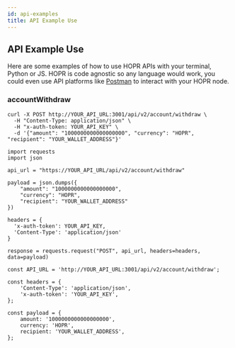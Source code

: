 ```yaml
---
id: api-examples
title: API Example Use
---
```


## API Example Use

Here are some examples of how to use HOPR APIs with your terminal, Python or JS. HOPR is code agnostic so any language would work, you could even use API platforms like [Postman](https://web.postman.co/) to interact with your HOPR node. 

### accountWithdraw

<Tabs>
<TabItem value="Terminal" label="Terminal">

```
curl -X POST http://YOUR_API_URL:3001/api/v2/account/withdraw \
  -H "Content-Type: application/json" \
  -H "x-auth-token: YOUR_API_KEY" \
  -d '{"amount": "1000000000000000000", "currency": "HOPR", "recipient": "YOUR_WALLET_ADDRESS"}'
```

</TabItem>
<TabItem value="Python" label="Python">

```
import requests
import json

api_url = "https://YOUR_API_URL/api/v2/account/withdraw"

payload = json.dumps({
    "amount": "1000000000000000000",
    "currency": "HOPR",
    "recipient": "YOUR_WALLET_ADDRESS"
})

headers = {
  'x-auth-token': YOUR_API_KEY,
  'Content-Type': 'application/json'
}

response = requests.request("POST", api_url, headers=headers, data=payload)
```

</TabItem>
<TabItem value="JS" label="JavaScript">

```
const API_URL = 'http://YOUR_API_URL:3001/api/v2/account/withdraw';

const headers = {
    'Content-Type': 'application/json',
    'x-auth-token': 'YOUR_API_KEY',
};

const payload = {
    amount: '1000000000000000000',
    currency: 'HOPR',
    recipient: 'YOUR_WALLET_ADDRESS',
};
```

</TabItem>
</Tabs>